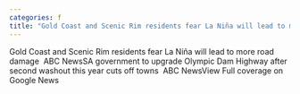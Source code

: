 ```yaml
---
categories: f
title: "Gold Coast and Scenic Rim residents fear La Niña will lead to more road damage  ABC News"
---
```

Gold Coast and Scenic Rim residents fear La Niña will lead to more road damage&nbsp;&nbsp;ABC NewsSA government to upgrade Olympic Dam Highway after second washout this year cuts off towns&nbsp;&nbsp;ABC NewsView Full coverage on Google News